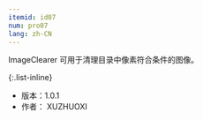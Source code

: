 ```yaml
---
itemid: id07
num: pro07
lang: zh-CN
---
```


ImageClearer 可用于清理目录中像素符合条件的图像。  

{:.list-inline}

+ 版本：1.0.1   
+ 作者： XUZHUOXI   
